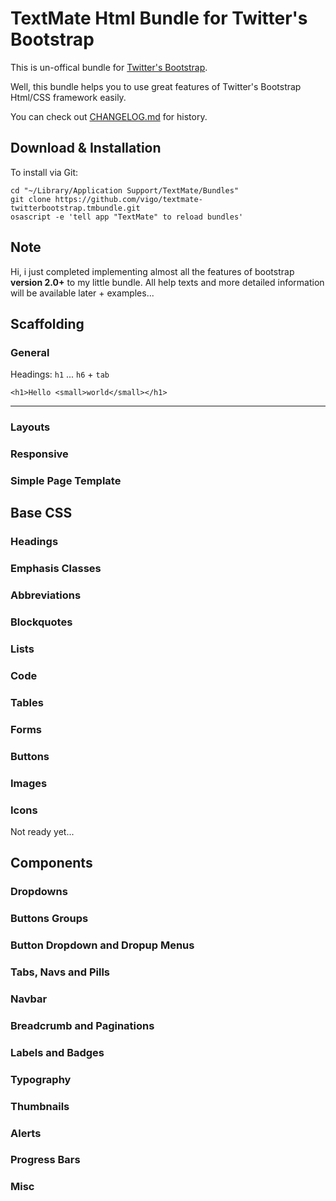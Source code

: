 # TextMate Html Bundle for Twitter's Bootstrap
This is un-offical bundle for [Twitter's Bootstrap][bootstrap].

Well, this bundle helps you to use great features of Twitter's Bootstrap
Html/CSS framework easily.

You can check out [CHANGELOG.md][changelog] for history.

## Download & Installation
To install via Git:

    cd "~/Library/Application Support/TextMate/Bundles"
    git clone https://github.com/vigo/textmate-twitterbootstrap.tmbundle.git
    osascript -e 'tell app "TextMate" to reload bundles'

## Note
Hi, i just completed implementing almost all the features of bootstrap
**version 2.0+** to my little bundle. All help texts and more detailed information will
be available later + examples...

## Scaffolding
### General

Headings: `h1` ... `h6` + `tab`

    <h1>Hello <small>world</small></h1>

---


### Layouts

### Responsive

### Simple Page Template



## Base CSS
### Headings

### Emphasis Classes

### Abbreviations

### Blockquotes

### Lists

### Code

### Tables

### Forms

### Buttons

### Images

### Icons
Not ready yet...


## Components
### Dropdowns

### Buttons Groups

### Button Dropdown and Dropup Menus

### Tabs, Navs and Pills

### Navbar

### Breadcrumb and Paginations

### Labels and Badges

### Typography

### Thumbnails

### Alerts

### Progress Bars

### Misc


[bootstrap]: http://twitter.github.com/bootstrap/
[changelog]: https://github.com/vigo/textmate-twitterbootstrap.tmbundle/blob/master/CHANGELOG.md
